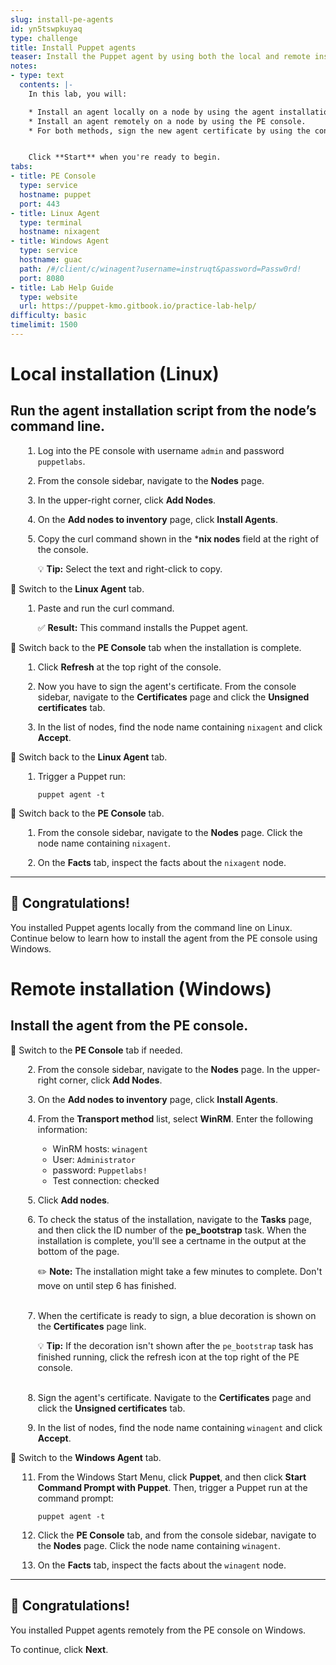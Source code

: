 ```yaml
---
slug: install-pe-agents
id: yn5tswpkuyaq
type: challenge
title: Install Puppet agents
teaser: Install the Puppet agent by using both the local and remote installation methods.
notes:
- type: text
  contents: |-
    In this lab, you will:

    * Install an agent locally on a node by using the agent installation script.
    * Install an agent remotely on a node by using the PE console.
    * For both methods, sign the new agent certificate by using the console.


    Click **Start** when you're ready to begin.
tabs:
- title: PE Console
  type: service
  hostname: puppet
  port: 443
- title: Linux Agent
  type: terminal
  hostname: nixagent
- title: Windows Agent
  type: service
  hostname: guac
  path: /#/client/c/winagent?username=instruqt&password=Passw0rd!
  port: 8080
- title: Lab Help Guide
  type: website
  url: https://puppet-kmo.gitbook.io/practice-lab-help/
difficulty: basic
timelimit: 1500
---
```

Local installation (Linux)
========
## Run the agent installation script from the node’s command line.

1. Log into the PE console with username `admin` and password `puppetlabs`.

1. From the console sidebar, navigate to the **Nodes** page.

1. In the upper-right corner, click **Add Nodes**.

1. On the **Add nodes to inventory** page, click **Install Agents**.

1. Copy the curl command shown in the ***nix nodes** field at the right of the console.

    💡 **Tip:** Select the text and right-click to copy.

🔀 Switch to the **Linux Agent** tab.
1. Paste and run the curl command.

    ✅ **Result:** This command installs the Puppet agent.

🔀 Switch back to the **PE Console** tab when the installation is complete.

1. Click **Refresh** at the top right of the console.

1. Now you have to sign the agent's certificate. From the console sidebar, navigate to the **Certificates** page and click the **Unsigned certificates** tab.

1. In the list of nodes, find the node name containing `nixagent` and click **Accept**.

🔀 Switch back to the **Linux Agent** tab.

1. Trigger a Puppet run:
     ```
     puppet agent -t
     ```

🔀 Switch back to the **PE Console** tab.

1. From the console sidebar, navigate to the **Nodes** page. Click the node name containing `nixagent`.

1. On the **Facts** tab, inspect the facts about the `nixagent` node.

---

## 🎈 **Congratulations!**
You installed Puppet agents locally from the command line on Linux. Continue below to learn how to install the agent from the PE console using Windows.

Remote installation (Windows)
========
## Install the agent from the PE console.

🔀 Switch to the **PE Console** tab if needed.

2. From the console sidebar, navigate to the **Nodes** page. In the upper-right corner, click **Add Nodes**.

3. On the **Add nodes to inventory** page, click **Install Agents**.

4. From the **Transport method** list, select **WinRM**. Enter the following information:

     - WinRM hosts: `winagent`
     - User: `Administrator`
     - password: `Puppetlabs!`
     - Test connection: checked

5. Click **Add nodes**.

6. To check the status of the installation, navigate to the **Tasks** page, and then click the ID number of the **pe_bootstrap** task. When the installation is complete, you'll see a certname in the output at the bottom of the page.

    ✏️ **Note:** The installation might take a few minutes to complete. Don't move on until step 6 has finished.<br><br>

7. When the certificate is ready to sign, a blue decoration is shown on the **Certificates** page link.

    💡 **Tip:** If the decoration isn't shown after the `pe_bootstrap` task has finished running, click the refresh icon at the top right of the PE console.<br><br>

8. Sign the agent's certificate. Navigate to the **Certificates** page and click the **Unsigned certificates** tab.

9. In the list of nodes, find the node name containing `winagent` and click **Accept**.

🔀 Switch to the **Windows Agent** tab.

11. From the Windows Start Menu, click **Puppet**, and then click **Start Command Prompt with Puppet**. Then, trigger a Puppet run at the command prompt:
     ````
     puppet agent -t
     ````
12. Click the **PE Console** tab, and from the console sidebar, navigate to the **Nodes** page. Click the node name containing `winagent`.

1. On the **Facts** tab, inspect the facts about the `winagent` node.

---

## 🎈 **Congratulations!**
You installed Puppet agents remotely from the PE console on Windows.

To continue, click **Next**.

<style type="text/css" rel="stylesheet">
ol { margin-left: 20px; }
</style>
